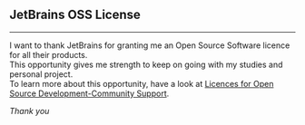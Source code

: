 ## JetBrains OSS License

___

I want to thank JetBrains for granting me an Open Source Software licence for all their products.  
This opportunity gives me strength to keep on going with my studies and personal project.  
To learn more about this opportunity, have a look
at [Licences for Open Source Development-Community Support](https://www.jetbrains.com/community/opensource/).

_Thank you_